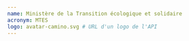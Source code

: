 ```yaml
---
name: Ministère de la Transition écologique et solidaire
acronym: MTES
logo: avatar-camino.svg # URL d'un logo de l'API
---
```

